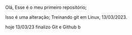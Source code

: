 Olá, Esse é o meu primeiro repositório;

Isso é uma alteração;
Treinando git em Linux, 13/03/2023.

hoje 13/03/23 finalizo Git e Github b
